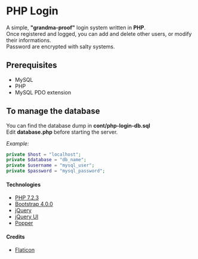 # PHP Login
A simple, **"grandma-proof"** login system written in **PHP**. <br />
Once registered and logged, you can add and delete other users, or modify their informations. <br />
Password are encrypted with salty systems.

## Prerequisites 

* MySQL
* PHP 
* MySQL PDO extension 

## To manage the database
You can find the database dump in **cont/php-login-db.sql**  <br />
Edit **database.php** before starting the server. 

*Example:*

```php
private $host = "localhost";
private $database = "db_name"; 
private $username = "mysql_user";
private $password = "mysql_password";
```

#### Technologies
* [PHP 7.2.3](https://secure.php.net)
* [Bootstrap 4.0.0](https://getbootstrap.com) 
* [jQuery](https://jquery.com)
* [jQuery UI](https://jqueryui.com)
* [Popper](https://popper.js.org)

#### Credits
* [Flaticon](https://www.flaticon.com/)
